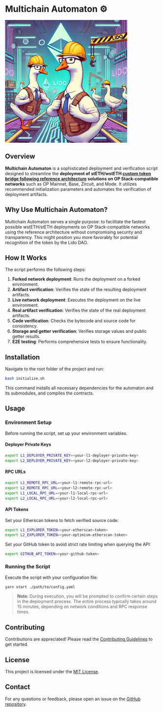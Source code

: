 # Multichain Automaton ⚙️

![](/assets/logo.jpg)

## Overview

**Multichain Automaton** is a sophisticated deployment and verification script designed to streamline the **deployment of stETH/wstETH [custom token bridge following reference architecture](https://docs.lido.fi/token-guides/wsteth-bridging-guide#reference-architecture-and-permissions-setup) solutions on OP Stack-compatible networks** such as OP Mainnet, Base, Zircuit, and Mode. It utilizes recommended initialization parameters and automates the verification of deployment artifacts.

## Why Use Multichain Automaton?

Multichain Automaton serves a single purpose: to facilitate the fastest possible wstETH/stETH deployments on OP Stack-compatible networks using the reference architecture without compromising security and transparency. This might position you more favorably for potential recognition of the token by the Lido DAO.

## How It Works

The script performs the following steps:

1. **Forked network deployment**: Runs the deployment on a forked environment.
2. **Artifact verification**: Verifies the state of the resulting deployment artifacts.
3. **Live network deployment**: Executes the deployment on the live environment.
4. **Real artifact verification**: Verifies the state of the real deployment artifacts.
5. **Code verification**: Checks the bytecode and source code for consistency.
6. **Storage and getter verification**: Verifies storage values and public getter results.
7. **E2E testing**: Performs comprehensive tests to ensure functionality.

## Installation

Navigate to the root folder of the project and run:

```bash
bash initialize.sh
```

This command installs all necessary dependencies for the automaton and its submodules, and compiles the contracts.

## Usage

### Environment Setup

Before running the script, set up your environment variables.

#### Deployer Private Keys

```bash
export L1_DEPLOYER_PRIVATE_KEY=<your-l1-deployer-private-key>
export L2_DEPLOYER_PRIVATE_KEY=<your-l2-deployer-private-key>
```

#### RPC URLs

```bash
export L1_REMOTE_RPC_URL=<your-l1-remote-rpc-url>
export L2_REMOTE_RPC_URL=<your-l2-remote-rpc-url>
export L1_LOCAL_RPC_URL=<your-l1-local-rpc-url>
export L2_LOCAL_RPC_URL=<your-l2-local-rpc-url>
```

#### API Tokens

Set your Etherscan tokens to fetch verified source code:

```bash
export L1_EXPLORER_TOKEN=<your-etherscan-token>
export L2_EXPLORER_TOKEN=<your-optimism-etherscan-token>
```

Set your GitHub token to avoid strict rate limiting when querying the API:

```bash
export GITHUB_API_TOKEN=<your-github-token>
```

### Running the Script

Execute the script with your configuration file:

```bash
yarn start ./path/to/config.yaml
```

> **Note**: During execution, you will be prompted to confirm certain steps in the deployment process. The entire process typically takes around 15 minutes, depending on network conditions and RPC response times.

## Contributing

Contributions are appreciated! Please read the [Contributing Guidelines](CONTRIBUTING.md) to get started.

## License

This project is licensed under the [MIT License](LICENSE).

## Contact

For any questions or feedback, please open an issue on the [GitHub repository](https://github.com/lidofinance/multichain-automaton/issues).
